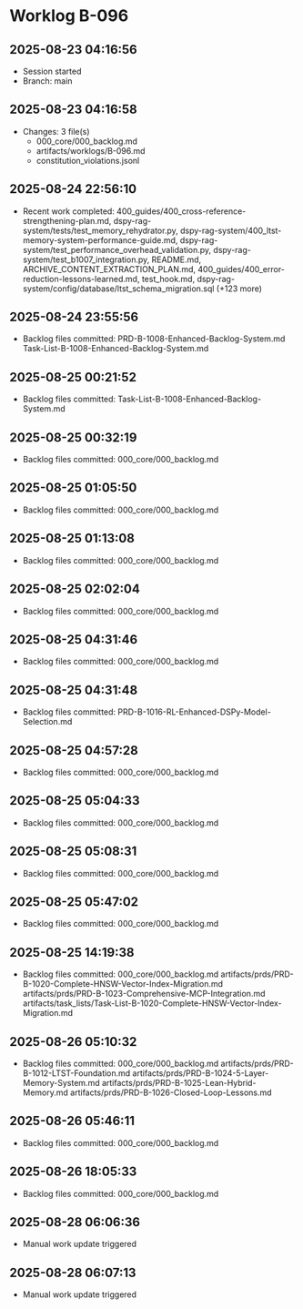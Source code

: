 # Worklog B-096

## 2025-08-23 04:16:56

- Session started
- Branch: main

## 2025-08-23 04:16:58

- Changes: 3 file(s)
  - 000_core/000_backlog.md
  - artifacts/worklogs/B-096.md
  - constitution_violations.jsonl

## 2025-08-24 22:56:10

- Recent work completed: 400_guides/400_cross-reference-strengthening-plan.md, dspy-rag-system/tests/test_memory_rehydrator.py, dspy-rag-system/400_ltst-memory-system-performance-guide.md, dspy-rag-system/test_performance_overhead_validation.py, dspy-rag-system/test_b1007_integration.py, README.md, ARCHIVE_CONTENT_EXTRACTION_PLAN.md, 400_guides/400_error-reduction-lessons-learned.md, test_hook.md, dspy-rag-system/config/database/ltst_schema_migration.sql (+123 more)

## 2025-08-24 23:55:56

- Backlog files committed: PRD-B-1008-Enhanced-Backlog-System.md Task-List-B-1008-Enhanced-Backlog-System.md

## 2025-08-25 00:21:52

- Backlog files committed: Task-List-B-1008-Enhanced-Backlog-System.md

## 2025-08-25 00:32:19

- Backlog files committed: 000_core/000_backlog.md

## 2025-08-25 01:05:50

- Backlog files committed: 000_core/000_backlog.md

## 2025-08-25 01:13:08

- Backlog files committed: 000_core/000_backlog.md

## 2025-08-25 02:02:04

- Backlog files committed: 000_core/000_backlog.md

## 2025-08-25 04:31:46

- Backlog files committed: 000_core/000_backlog.md

## 2025-08-25 04:31:48

- Backlog files committed: PRD-B-1016-RL-Enhanced-DSPy-Model-Selection.md

## 2025-08-25 04:57:28

- Backlog files committed: 000_core/000_backlog.md

## 2025-08-25 05:04:33

- Backlog files committed: 000_core/000_backlog.md

## 2025-08-25 05:08:31

- Backlog files committed: 000_core/000_backlog.md

## 2025-08-25 05:47:02

- Backlog files committed: 000_core/000_backlog.md

## 2025-08-25 14:19:38

- Backlog files committed: 000_core/000_backlog.md artifacts/prds/PRD-B-1020-Complete-HNSW-Vector-Index-Migration.md artifacts/prds/PRD-B-1023-Comprehensive-MCP-Integration.md artifacts/task_lists/Task-List-B-1020-Complete-HNSW-Vector-Index-Migration.md

## 2025-08-26 05:10:32

- Backlog files committed: 000_core/000_backlog.md artifacts/prds/PRD-B-1012-LTST-Foundation.md artifacts/prds/PRD-B-1024-5-Layer-Memory-System.md artifacts/prds/PRD-B-1025-Lean-Hybrid-Memory.md artifacts/prds/PRD-B-1026-Closed-Loop-Lessons.md

## 2025-08-26 05:46:11

- Backlog files committed: 000_core/000_backlog.md

## 2025-08-26 18:05:33

- Backlog files committed: 000_core/000_backlog.md

## 2025-08-28 06:06:36

- Manual work update triggered

## 2025-08-28 06:07:13

- Manual work update triggered
